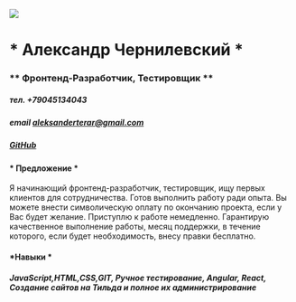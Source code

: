 ![](https://static.tildacdn.com/tild6635-3132-4965-b331-663561646362/noroot.png)
# * Александр Чернилевский * #

### ** Фронтенд-Разработчик, Тестировщик ** ###
##### тел. +79045134043 #####
##### email [aleksanderterar@gmail.com](mailto:aleksanderterar@gmail.com) #####
##### [GitHub](https://github.com/AleksandrChernilevskiy) #####


#### * Предложение * ####

Я начинающий фронтенд-разработчик, тестировщик, ищу первых клиентов для сотрудничества. Готов выполнить работу ради опыта. Вы можете внести символическую оплату по окончанию проекта, если у Вас будет желание. Приступлю к работе немедленно. Гарантирую качественное выполнение работы, месяц поддержки, в течение которого, если будет необходимость, внесу правки бесплатно.


#### *Навыки * ####

##### JavaScript,HTML,CSS,GIT, Ручное тестирование, Angular, React, Создание сайтов на Тильда и полное их администрирование #####

